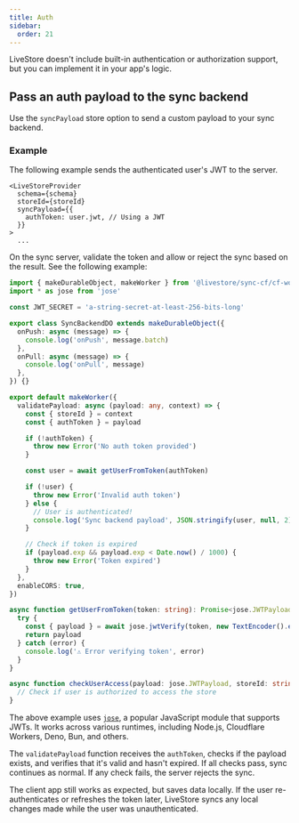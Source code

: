 ```yaml
---
title: Auth
sidebar:
  order: 21
---
```


LiveStore doesn't include built-in authentication or authorization support, but you can implement it in your app's logic.

## Pass an auth payload to the sync backend

Use the `syncPayload` store option to send a custom payload to your sync backend.

### Example

The following example sends the authenticated user's JWT to the server.

```tsx
<LiveStoreProvider
  schema={schema}
  storeId={storeId}
  syncPayload={{
    authToken: user.jwt, // Using a JWT
  }}
>
  ...
```

On the sync server, validate the token and allow or reject the sync based on the result. See the following example:

```ts
import { makeDurableObject, makeWorker } from '@livestore/sync-cf/cf-worker'
import * as jose from 'jose'

const JWT_SECRET = 'a-string-secret-at-least-256-bits-long'

export class SyncBackendDO extends makeDurableObject({
  onPush: async (message) => {
    console.log('onPush', message.batch)
  },
  onPull: async (message) => {
    console.log('onPull', message)
  },
}) {}

export default makeWorker({
  validatePayload: async (payload: any, context) => {
    const { storeId } = context
    const { authToken } = payload

    if (!authToken) {
      throw new Error('No auth token provided')
    }

    const user = await getUserFromToken(authToken)

    if (!user) {
      throw new Error('Invalid auth token')
    } else {
      // User is authenticated!
      console.log('Sync backend payload', JSON.stringify(user, null, 2))
    }

    // Check if token is expired
    if (payload.exp && payload.exp < Date.now() / 1000) {
      throw new Error('Token expired')
    }
  },
  enableCORS: true,
})

async function getUserFromToken(token: string): Promise<jose.JWTPayload | undefined> {
  try {
    const { payload } = await jose.jwtVerify(token, new TextEncoder().encode(JWT_SECRET))
    return payload
  } catch (error) {
    console.log('⚠️ Error verifying token', error)
  }
}

async function checkUserAccess(payload: jose.JWTPayload, storeId: string): Promise<void> {
  // Check if user is authorized to access the store
}
```

The above example uses [`jose`](https://www.npmjs.com/package/jose), a popular JavaScript module that supports JWTs. It works across various runtimes, including Node.js, Cloudflare Workers, Deno, Bun, and others.

The `validatePayload` function receives the `authToken`, checks if the payload exists, and verifies that it's valid and hasn't expired. If all checks pass, sync continues as normal. If any check fails, the server rejects the sync.

The client app still works as expected, but saves data locally. If the user re-authenticates or refreshes the token later, LiveStore syncs any local changes made while the user was unauthenticated.
